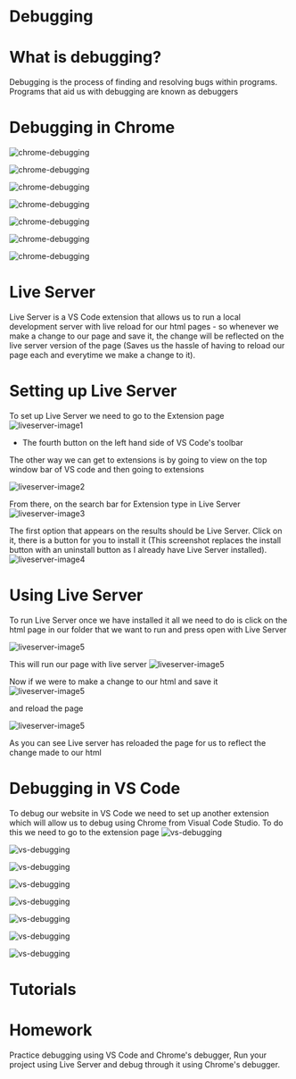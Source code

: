 # Debugging 

# What is debugging?
Debugging is the process of finding and resolving bugs within programs. Programs that aid us with debugging are known as debuggers

# Debugging in Chrome

![chrome-debugging](https://github.com/emarkexe2001/Web-Development-Course/blob/main/Week%208/Screenshots/Debugging%20with%20Chrome%201.png?raw=true)

![chrome-debugging](https://github.com/emarkexe2001/Web-Development-Course/blob/main/Week%208/Screenshots/Debugging%20with%20Chrome%202.png?raw=true)

![chrome-debugging](https://github.com/emarkexe2001/Web-Development-Course/blob/main/Week%208/Screenshots/Debugging%20with%20Chrome%204.png?raw=true)

![chrome-debugging]()

![chrome-debugging]()

![chrome-debugging]()

![chrome-debugging]()

# Live Server
Live Server is a VS Code extension that allows us to run a local development server with live reload for our html pages - so whenever we make a change to our page and save it, the change will be reflected on the live server version of the page (Saves us the hassle of having to reload our page each and everytime we make a change to it).

# Setting up Live Server
To set up Live Server we need to go to the Extension page 
![liveserver-image1](https://github.com/emarkexe2001/Web-Development-Course/blob/main/Week%208/Screenshots/Live%20Server%20img%201.png?raw=true)

- The fourth button on the left hand side of VS Code's toolbar 

The other way we can get to extensions is by going to view on the top window bar of VS code and then going to extensions

![liveserver-image2](https://github.com/emarkexe2001/Web-Development-Course/blob/main/Week%208/Screenshots/Screenshot%20(17).png?raw=true)

From there, on the search bar for Extension type in Live Server
![liveserver-image3](https://github.com/emarkexe2001/Web-Development-Course/blob/main/Week%208/Screenshots/Live%20server%20img%203.png?raw=true)

The first option that appears on the results should be Live Server. Click on it, there is a button for you to install it (This screenshot replaces the install button with an uninstall button as I already have Live Server installed).
![liveserver-image4](https://github.com/emarkexe2001/Web-Development-Course/blob/main/Week%208/Screenshots/Live%20server%20img%204.png?raw=true)

# Using Live Server

To run Live Server once we have installed it all we need to do is click on the html page in our folder that we want to run and press open with Live Server

![liveserver-image5](https://github.com/emarkexe2001/Web-Development-Course/blob/main/Week%208/Screenshots/Live%20Server%20(Running%201).png?raw=true)

This will run our page with live server
![liveserver-image5](https://github.com/emarkexe2001/Web-Development-Course/blob/main/Week%208/Screenshots/Web%20page%20with%20Live%20Server.png?raw=true)

Now if we were to make a change to our html and save it
![liveserver-image5](https://github.com/emarkexe2001/Web-Development-Course/blob/main/Week%208/Screenshots/Live%20Server%20usage%202.png?raw=true)

and reload the page

![liveserver-image5](https://github.com/emarkexe2001/Web-Development-Course/blob/main/Week%208/Screenshots/Web%20page%20with%20Live%20Server%20(2).png?raw=true)

As you can see Live server has reloaded the page for us to reflect the change made to our html

# Debugging in VS Code
To debug our website in VS Code we need to set up another extension which will allow us to debug using Chrome from Visual Code Studio. To do this we need to go to the extension page 
![vs-debugging](https://github.com/emarkexe2001/Web-Development-Course/blob/main/Week%208/Screenshots/Debugging%20with%20VS%20Code%20(Setting%20up%20Chrome%20Debugger).png?raw=true)

![vs-debugging](https://github.com/emarkexe2001/Web-Development-Course/blob/main/Week%208/Screenshots/Debugging%20with%20VS%20Code%20(Setting%20up%20Debug%20Setttings).png?raw=true)

![vs-debugging](https://github.com/emarkexe2001/Web-Development-Course/blob/main/Week%208/Screenshots/Debugging%20with%20VS%20Code%20Step%203.png?raw=true)

![vs-debugging](https://github.com/emarkexe2001/Web-Development-Course/blob/main/Week%208/Screenshots/Debug%20with%20VS%20Code%20Step%204.png?raw=true)

![vs-debugging](https://github.com/emarkexe2001/Web-Development-Course/blob/main/Week%208/Screenshots/Debug%20with%20VS%20Code%20Step%205.png?raw=true)

![vs-debugging](https://github.com/emarkexe2001/Web-Development-Course/blob/main/Week%208/Screenshots/Debug%20with%20VS%20Code%20Step%207.png?raw=true)

![vs-debugging](https://github.com/emarkexe2001/Web-Development-Course/blob/main/Week%208/Screenshots/Debug%20with%20VS%20Code%20Step%208.png?raw=true)

![vs-debugging](https://github.com/emarkexe2001/Web-Development-Course/blob/main/Week%208/Screenshots/Debug%20with%20VS%20Code%20Step%209.png?raw=true)


# Tutorials

# Homework

Practice debugging using VS Code and Chrome's debugger, Run your project using Live Server and debug through it using Chrome's debugger. 
